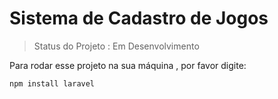 # Sistema de Cadastro de Jogos

> Status do Projeto : Em Desenvolvimento

Para rodar esse projeto na sua máquina , por favor digite:

```
npm install laravel
```
